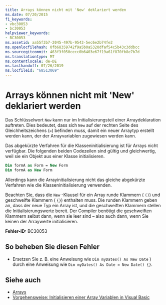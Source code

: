 ```yaml
---
title: Arrays können nicht mit 'New' deklariert werden
ms.date: 07/20/2015
f1_keywords:
- vbc30053
- bc30053
helpviewer_keywords:
- BC30053
ms.assetid: aa55f3b7-2045-497b-9543-5ec6e2b74fe2
ms.openlocfilehash: 0fb68359742f9a5b0a5320dfaf54c5b43c3ddbcc
ms.sourcegitcommit: 463f3f050cecc0b6403e67f19a61f870fb8e7b7d
ms.translationtype: MT
ms.contentlocale: de-DE
ms.lasthandoff: 07/26/2019
ms.locfileid: "68513069"
---
```

# <a name="arrays-cannot-be-declared-with-new"></a>Arrays können nicht mit 'New' deklariert werden

Das Schlüsselwort `New` kann nur im Initialisierungsteil einer Arraydeklaration auftreten. Dies bedeutet, dass sich `New` auf der rechten Seite des Gleichheitszeichens (`=`) befinden muss, damit ein neuer Arraytyp erstellt werden kann, der der Arrayvariablen zugewiesen werden kann.

Das abgekürzte Verfahren für die Klasseninitialisierung ist für Arrays nicht verfügbar. Die folgenden beiden Codezeilen sind gültig und gleichwertig, weil sie ein Objekt aus einer Klasse initialisieren.

```vb
Dim formA as Form = New Form
Dim formA as New Form
```

Allerdings kann die Arrayinitialisierung nicht das gleiche abgekürzte Verfahren wie die Klasseninitialisierung verwenden.

Beachten Sie, dass die `New` -Klausel für ein Array runde Klammern ( `()`) und geschweifte Klammern ( `{}`) enthalten muss. Die runden Klammern geben an, dass der neue Typ ein Array ist, und die geschweiften Klammern stellen die Initialisierungswerte bereit. Der Compiler benötigt die geschweiften Klammern selbst dann, wenn sie leer sind – also auch dann, wenn Sie keinen der Arraywerte initialisieren.

**Fehler-ID:** BC30053

## <a name="to-correct-this-error"></a>So beheben Sie diesen Fehler

- Ersetzen Sie z. B. eine Anweisung wie `Dim myDates() As New Date` ) durch eine Anweisung wie `Dim myDates() As Date = New Date() {}`.

## <a name="see-also"></a>Siehe auch

- [Arrays](../../visual-basic/programming-guide/language-features/arrays/index.md)
- [Vorgehensweise: Initialisieren einer Array Variablen in Visual Basic](../../visual-basic/programming-guide/language-features/arrays/how-to-initialize-an-array-variable.md)
